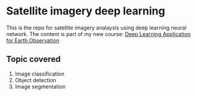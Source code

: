 # Satellite imagery deep learning

This is the repo for satellite imagery analaysis using deep learning neural network. The content is part of my new course: [Deep Learning Application for Earth Observation](https://www.udemy.com/course/deep-learning-application-for-earth-observation/?referralCode=B4655A8A918826871A40)

## Topic covered

1. Image classification
2. Object detection
3. Image segmentation
